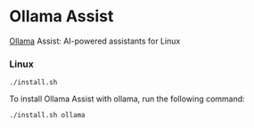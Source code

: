 # Ollama Assist

[Ollama](https://github.com/ollama/ollama) Assist: AI-powered assistants for Linux

### Linux

```
./install.sh
```

To install Ollama Assist with ollama, run the following command:

```
./install.sh ollama
```